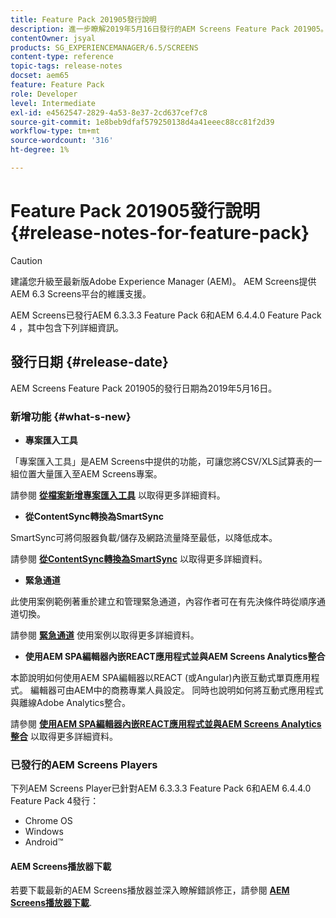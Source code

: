 ```yaml
---
title: Feature Pack 201905發行說明
description: 進一步瞭解2019年5月16日發行的AEM Screens Feature Pack 201905。
contentOwner: jsyal
products: SG_EXPERIENCEMANAGER/6.5/SCREENS
content-type: reference
topic-tags: release-notes
docset: aem65
feature: Feature Pack
role: Developer
level: Intermediate
exl-id: e4562547-2829-4a53-8e37-2cd637cef7c8
source-git-commit: 1e8beb9dfaf579250138d4a41eeec88cc81f2d39
workflow-type: tm+mt
source-wordcount: '316'
ht-degree: 1%

---
```


# Feature Pack 201905發行說明 {#release-notes-for-feature-pack}

>[!CAUTION]
>
>建議您升級至最新版Adobe Experience Manager (AEM)。 AEM Screens提供AEM 6.3 Screens平台的維護支援。

AEM Screens已發行AEM 6.3.3.3 Feature Pack 6和AEM 6.4.4.0 Feature Pack 4 ，其中包含下列詳細資訊。

## 發行日期 {#release-date}

AEM Screens Feature Pack 201905的發行日期為2019年5月16日。

### 新增功能 {#what-s-new}

* **專案匯入工具**

「專案匯入工具」是AEM Screens中提供的功能，可讓您將CSV/XLS試算表的一組位置大量匯入至AEM Screens專案。

請參閱 **[從檔案新增專案匯入工具](project-importer.md)** 以取得更多詳細資料。

* **從ContentSync轉換為SmartSync**

SmartSync可將伺服器負載/儲存及網路流量降至最低，以降低成本。

請參閱 **[從ContentSync轉換為SmartSync](smartsync.md)** 以取得更多詳細資料。

* **緊急通道**

此使用案例範例著重於建立和管理緊急通道，內容作者可在有先決條件時從順序通道切換。

請參閱 **[緊急通道](emergency-channel.md)** 使用案例以取得更多詳細資料。

* **使用AEM SPA編輯器內嵌REACT應用程式並與AEM Screens Analytics整合**

本節說明如何使用AEM SPA編輯器以REACT (或Angular)內嵌互動式單頁應用程式。 編輯器可由AEM中的商務專業人員設定。 同時也說明如何將互動式應用程式與離線Adobe Analytics整合。

請參閱 **[使用AEM SPA編輯器內嵌REACT應用程式並與AEM Screens Analytics整合](embedding-react-app.md)** 以取得更多詳細資料。

### 已發行的AEM Screens Players

下列AEM Screens Player已針對AEM 6.3.3.3 Feature Pack 6和AEM 6.4.4.0 Feature Pack 4發行：

* Chrome OS
* Windows
* Android™

#### AEM Screens播放器下載

若要下載最新的AEM Screens播放器並深入瞭解錯誤修正，請參閱 **[AEM Screens播放器下載](https://download.macromedia.com/screens/)**.
